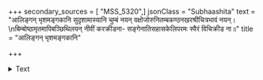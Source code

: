 +++
secondary_sources = [ "MSS_5320",]
jsonClass = "Subhaashita"
text = "आलिङ्गन् भृशमङ्गकानि सुदृशामास्यानि चुम्बं नयन् वक्षोजोरुनितम्बकण्ठनखरश्रीचित्रभावं नयन्।  \nबिम्बोष्ठामृतमापिबञ्छिथिलयन् नीवीं करक्रीडना- सङ्गेनातिसहासकेलिपरमः स्वैरं विचिक्रीड ना॥"
title = "आलिङ्गन् भृशमङ्गकानि"

+++

<details><summary>Text</summary>

आलिङ्गन् भृशमङ्गकानि सुदृशामास्यानि चुम्बं नयन् वक्षोजोरुनितम्बकण्ठनखरश्रीचित्रभावं नयन्।  
बिम्बोष्ठामृतमापिबञ्छिथिलयन् नीवीं करक्रीडना- सङ्गेनातिसहासकेलिपरमः स्वैरं विचिक्रीड ना॥
</details>
